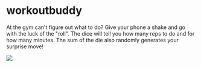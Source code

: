 # workoutbuddy
At the gym can't figure out what to do?
Give your phone a shake and go with the luck of the "roll".
The dice will tell you how many reps to do and for how many minutes. The sum of the die also randomly generates your surprise move!

![](images/appscreen.png)
